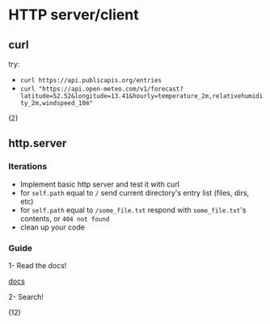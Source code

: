 # HTTP server/client

## curl

try:

- `curl https://api.publicapis.org/entries`
- `curl "https://api.open-meteo.com/v1/forecast?latitude=52.52&longitude=13.41&hourly=temperature_2m,relativehumidity_2m,windspeed_10m"`

(2)

## http.server

### Iterations
- Implement basic http server and test it with curl
- for `self.path` equal to `/` send current directory's entry list (files, dirs, etc)
- for `self.path` equal to `/some_file.txt` respond with `some_file.txt`'s contents, or `404 not found`
- clean up your code

### Guide

1- Read the docs!

[docs](https://docs.python.org/3/library/http.server.html)

2- Search!

(12)

